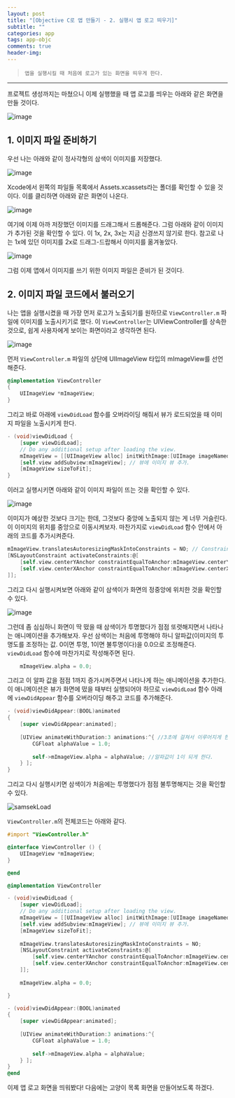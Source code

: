 ```yaml
---  
layout: post  
title: "[Objective C로 앱 만들기 - 2. 실행시 앱 로고 띄우기]"  
subtitle: ""  
categories: app
tags: app-objc
comments: true  
header-img: 
---  
```

  
> `앱을 실행시킬 때 처음에 로고가 있는 화면을 띄우게 한다.`  

---

프로젝트 생성까지는 마쳤으니 이제 실행했을 때 앱 로고를 띄우는 아래와 같은 화면을 만들 것이다.

![image](https://user-images.githubusercontent.com/41438361/113510050-acfe2500-9593-11eb-8494-97f27c40de58.png)

## 1. 이미지 파일 준비하기

우선 나는 아래와 같이 정사각형의 삼색이 이미지를 저장했다.

![image](https://user-images.githubusercontent.com/41438361/113510072-c606d600-9593-11eb-9885-988adb6679ab.png)

Xcode에서 왼쪽의 파일들 목록에서 Assets.xcassets라는 폴더를 확인할 수 있을 것이다. 이를 클리하면 아래와 같은 화면이 나온다. 

![image](https://user-images.githubusercontent.com/41438361/113510104-f8183800-9593-11eb-86ee-472951094caa.png)

여기에 이제 아까 저장했던 이미지를 드래그해서 드롭해준다. 그럼 아래와 같이 이미지가 추가된 것을 확인할 수 있다. 이 1x, 2x, 3x는 지금 신경쓰지 않기로 한다.
참고로 나는 1x에 있던 이미지를 2x로 드래그-드랍해서 이미지를 옮겨놓았다.

![image](https://user-images.githubusercontent.com/41438361/113510171-7a086100-9594-11eb-8c66-7ba2d650aede.png)

그럼 이제 앱에서 이미지를 쓰기 위한 이미지 파일은 준비가 된 것이다.

## 2. 이미지 파일 코드에서 불러오기

나는 앱을 실행시켰을 때 가장 먼저 로고가 노출되기를 원하므로 `ViewController.m` 파일에 이미지를 노출시키기로 했다. 이 `ViewController`는 UIViewController를 상속한 것으로, 쉽게 
사용자에게 보이는 화면이라고 생각하면 된다.

![image](https://user-images.githubusercontent.com/41438361/113510219-c6ec3780-9594-11eb-977d-66adbcbcb781.png)

먼저 `ViewController.m` 파일의 상단에 UIImageView 타입의 mImageView를 선언해준다.

```objective-c
@implementation ViewController
{
    UIImageView *mImageView;
}
```

그리고 바로 아래에 `viewDidLoad` 함수를 오버라이딩 해줘서 뷰가 로드되었을 때 이미지 파일을 노출시키게 한다.

```objective-c
- (void)viewDidLoad {
    [super viewDidLoad];
    // Do any additional setup after loading the view.
    mImageView = [[UIImageView alloc] initWithImage:[UIImage imageNamed:@"samsek"]]; //이미지 파일 이름으로 불러오기
    [self.view addSubview:mImageView]; // 뷰에 이미지 뷰 추가.
    [mImageView sizeToFit];
}
```

이러고 실행시키면 아래와 같이 이미지 파일이 뜨는 것을 확인할 수 있다.

![image](https://user-images.githubusercontent.com/41438361/113510529-50503980-9596-11eb-976b-8876c13043c4.png)

이미지가 예상한 것보다 크기는 한데, 그것보다 중앙에 노출되지 않는 게 너무 거슬린다. 이 이미지의 위치를 중앙으로 이동시켜보자.
마찬가지로 `viewDidLoad` 함수 안에서 아래의 코드를 추가시켜준다.

```objective-c
mImageView.translatesAutoresizingMaskIntoConstraints = NO; // Constraint를 코드로 조정해야 할 일이 있을 때 사용
[NSLayoutConstraint activateConstraints:@[
    [self.view.centerYAnchor constraintEqualToAnchor:mImageView.centerYAnchor], // 이미지의 가운데 점의 Y좌표와 화면의 가운데 점의 Y좌표를 일치시켜준다.
    [self.view.centerXAnchor constraintEqualToAnchor:mImageView.centerXAnchor] // X좌표도 마찬가지
]];
```

그리고 다시 실행시켜보면 아래와 같이 삼색이가 화면의 정중앙에 위치한 것을 확인할 수 있다. 

![image](https://user-images.githubusercontent.com/41438361/113510672-e6845f80-9596-11eb-8655-cdd5f3ac62a8.png)

그런데 좀 심심하니 화면이 딱 떴을 때 삼색이가 투명했다가 점점 또렷해지면서 나타나는 애니메이션을 추가해보자. 우선 삼색이는 처음에 투명해야 하니 알파값(이미지의 투명도를 조정하는 값. 
0이면 투명, 1이면 불투명이다)을 0.0으로 조정해준다. `viewDidLoad` 함수에 마찬가지로 작성해주면 된다.

```objective-c
    mImageView.alpha = 0.0;
```

그리고 이 알파 값을 점점 1까지 증가시켜주면서 나타나게 하는 애니메이션을 추가한다. 이 애니메이션은 뷰가 화면에 떴을 때부터 실행되어야 하므로 `viewDidLoad` 함수 아래에 `viewDidAppear` 함수를 오버라이딩 해주고 코드를 추가해준다.

```objective-c
- (void)viewDidAppear:(BOOL)animated
{
    [super viewDidAppear:animated];
    
    [UIView animateWithDuration:3 animations:^{ //3초에 걸쳐서 이루어지게 한다.
        CGFloat alphaValue = 1.0;
        
        self->mImageView.alpha = alphaValue; //알파값이 1이 되게 한다.
    } ];
}
```

그리고 다시 실행시키면 삼색이가 처음에는 투명했다가 점점 불투명해지는 것을 확인할 수 있다.

![samsekLoad](https://user-images.githubusercontent.com/41438361/113511039-c05fbf00-9598-11eb-81e6-8b781f36fe6f.gif)

`ViewController.m`의 전체코드는 아래와 같다.

```objective-c
#import "ViewController.h"

@interface ViewController () {
    UIImageView *mImageView;
}

@end

@implementation ViewController

- (void)viewDidLoad {
    [super viewDidLoad];
    // Do any additional setup after loading the view.
    mImageView = [[UIImageView alloc] initWithImage:[UIImage imageNamed:@"samsek"]];
    [self.view addSubview:mImageView]; // 뷰에 이미지 뷰 추가.
    [mImageView sizeToFit];
    
    mImageView.translatesAutoresizingMaskIntoConstraints = NO;
    [NSLayoutConstraint activateConstraints:@[
        [self.view.centerYAnchor constraintEqualToAnchor:mImageView.centerYAnchor],
        [self.view.centerXAnchor constraintEqualToAnchor:mImageView.centerXAnchor]
    ]];
    
    mImageView.alpha = 0.0;

}

- (void)viewDidAppear:(BOOL)animated
{
    [super viewDidAppear:animated];
    
    [UIView animateWithDuration:3 animations:^{
        CGFloat alphaValue = 1.0;
        
        self->mImageView.alpha = alphaValue;
    } ];
}
@end

```

이제 앱 로고 화면을 띄워봤다! 다음에는 고양이 목록 화면을 만들어보도록 하겠다.

